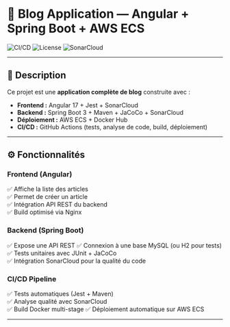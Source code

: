 # 🚀 Blog Application — Angular + Spring Boot + AWS ECS

![CI/CD](https://img.shields.io/github/actions/workflow/status/malikdupuis/Blog/ci-cd.yml?branch=main&label=CI%2FCD%20Status)
![License](https://img.shields.io/badge/license-MIT-blue.svg)
![SonarCloud](https://img.shields.io/badge/code%20quality-SonarCloud-brightgreen)

---

## 🧠 Description

Ce projet est une **application complète de blog** construite avec :

- **Frontend :** Angular 17 + Jest + SonarCloud  
- **Backend :** Spring Boot 3 + Maven + JaCoCo + SonarCloud  
- **Déploiement :** AWS ECS + Docker Hub  
- **CI/CD :** GitHub Actions (tests, analyse de code, build, déploiement)

---


## ⚙️ Fonctionnalités

### Frontend (Angular)
✅ Affiche la liste des articles  
✅ Permet de créer un article  
✅ Intégration API REST du backend  
✅ Build optimisé via Nginx  

### Backend (Spring Boot)
✅ Expose une API REST 
✅ Connexion à une base MySQL (ou H2 pour tests)  
✅ Tests unitaires avec JUnit + JaCoCo  
✅ Intégration SonarCloud pour la qualité du code  

### CI/CD Pipeline
✅ Tests automatiques (Jest + Maven)  
✅ Analyse qualité avec SonarCloud  
✅ Build Docker multi-stage 
✅ Déploiement automatique sur AWS ECS  

---


